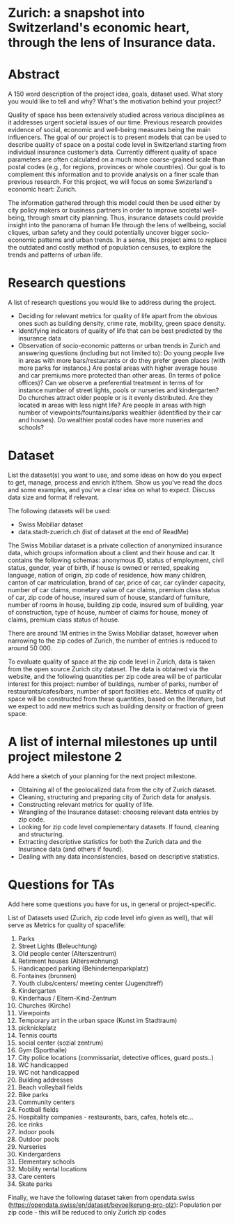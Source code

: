 # Zurich: a snapshot into Switzerland's economic heart, through the lens of Insurance data.


# Abstract
A 150 word description of the project idea, goals, dataset used. What story you would like to tell and why? What's the motivation behind your project?

Quality of space has been extensively studied across various disciplines as it addresses urgent societal issues of our time. Previous research provides evidence of social, economic and well-being measures being the main influencers. The goal of our project is to present models that can be used to describe quality of space on a postal code level in Switzerland starting from individual insurance customer’s data. Currently different quality of space parameters are often calculated on a much more coarse-grained scale than postal codes (e.g., for regions, provinces or whole countries). Our goal is to complement this information and to provide analysis on a finer scale than previous research. For this project, we will focus on some Swizerland's economic heart: Zurich. 

The information gathered through this model could then be used either by city policy makers or business partners in order to improve societal well-being, through smart city planning. Thus, insurance datasets could provide insight into the panorama of human life through the lens of wellbeing, social cliques, urban safety and they could potentially uncover bigger socio-economic patterns and urban trends. In a sense, this project aims to replace the outdated and costly method of population censuses, to explore the trends and patterns of urban life.


# Research questions
A list of research questions you would like to address during the project. 

- Deciding for relevant metrics for quality of life apart from the obvious ones such as building density, crime rate, mobility, green space density.
- Identifying indicators of quality of life that can be best predicted by the insurance data
- Observation of socio-economic patterns or urban trends in Zurich and answering questions (including but not limited to):
Do young people live in areas with more bars/restaurants or do they prefer green places (with more parks for instance.) Are postal areas with higher average house and car premiums more protected than other areas. (In terms of police offices)? Can we observe a preferential treatment in terms of for instance number of street lights, pools or nurseries and kindergarten? Do churches attract older people or is it evenly distributed. Are they located in areas with less night life? Are people in areas with high number of viewpoints/fountains/parks wealthier (identified by their car and houses). Do wealthier postal codes have more nuseries and schools?


# Dataset
List the dataset(s) you want to use, and some ideas on how do you expect to get, manage, process and enrich it/them. Show us you've read the docs and some examples, and you've a clear idea on what to expect. Discuss data size and format if relevant.

The following datasets will be used:

- Swiss Mobiliar dataset
- data.stadt-zuerich.ch (list of dataset at the end of ReadMe)


The Swiss Mobiliar dataset is a private collection of anonymized insurance data, which groups information about a client and their house and car. It contains the following schemas: anonymous ID, status of employment, civil status, gender, year of birth, if house is owned or rented, speaking language, nation of origin, zip code of residence, how many children, canton of car matriculation, brand of car, price of car, car cylinder capacity, number of car claims, monetary value of car claims, premium class status of car, zip code of house, insured sum of house, standard of furniture, number of rooms in house, building zip code, insured sum of building, year of construction, type of house, number of claims for house, money of claims, premium class status of house.

There are around 1M entries in the Swiss Mobiliar dataset, however when narrowing to the zip codes of Zurich, the number of entries is reduced to around 50 000.

To evaluate quality of space at the zip code level in Zurich, data is taken from the open source Zurich city dataset. The data is obtained via the website, and the following quantities per zip code area will be of particular interest for this project: number of buildings, number of parks, number of restaurants/cafes/bars, number of sport facilities etc.. Metrics of quality of space will be constructed from these quantities, based on the literature, but we expect to add new metrics such as building density or fraction of green space.



# A list of internal milestones up until project milestone 2
Add here a sketch of your planning for the next project milestone.

- Obtaining all of the geolocalized data from the city of Zurich dataset.
- Cleaning, structuring and preparing city of Zurich data for analysis.
- Constructing relevant metrics for quality of life.
- Wrangling of the Insurance dataset: choosing relevant data entries by zip code.
- Looking for zip code level complementary datasets. If found, cleaning and structuring.
- Extracting descriptive statistics for both the Zurich data and the Insurance data (and others if found).
- Dealing with any data inconsistencies, based on descriptive statistics.


# Questions for TAs
Add here some questions you have for us, in general or project-specific.


List of Datasets used (Zurich, zip code level info given as well), that will serve as Metrics for quality of space/life:

1. Parks 
2. Street Lights (Beleuchtung) 
3. Old people center (Alterszentrum)
4. Retirment houses (Alterswohnung) 
5. Handicapped parking (Behindertenparkplatz) 
6. Fontaines (brunnen)
7. Youth clubs/centers/ meeting center (Jugendtreff)
8. Kindergarten
9. Kinderhaus / Eltern-Kind-Zentrum 
10. Churches (Kirche) 
11. Viewpoints
12. Temporary art in the urban space (Kunst im Stadtraum) 
13. picknickplatz 
14. Tennis courts
15. social center (sozial zentrum) 
16. Gym (Sporthalle) 
17. City police locations (commissariat, detective offices, guard posts..)
18. WC handicapped 
19. WC not handicapped 
20. Building addresses 
21. Beach volleyball fields 
22. Bike parks
23. Community centers
24. Football fields
25. Hospitality companies - restaurants, bars, cafes, hotels etc...
26. Ice rinks
27. Indoor pools
28. Outdoor pools
29. Nurseries
30. Kindergardens
31. Elementary schools
32. Mobility rental locations
33. Care centers
34. Skate parks


Finally, we have the following dataset taken from opendata.swiss (https://opendata.swiss/en/dataset/bevoelkerung-pro-plz):
Population per zip code - this will be reduced to only Zurich zip codes

